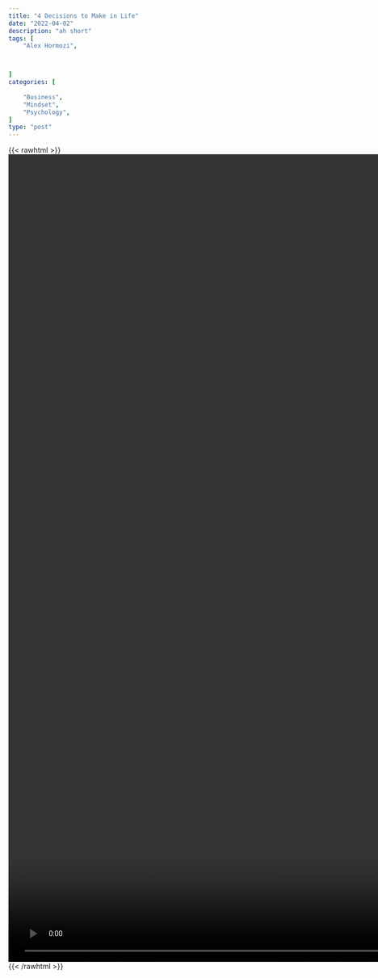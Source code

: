 ```yaml
---
title: "4 Decisions to Make in Life"
date: "2022-04-02"
description: "ah short"
tags: [
    "Alex Hormozi",



]
categories: [
    
    "Business",
    "Mindset",
    "Psychology",
]
type: "post"
---
```

{{< rawhtml >}}
    <video style="height:40vh;width:auto" overflow="hidden" controls>
        <source src="https://clips.dev00ps.com/Alex%20Hormozi/The%204%20Biggest%20Decisions%20You%20Need%20To%20Make%20In%20Your%20Life.mp4" type="video/mp4"> 
    </video>
{{< /rawhtml >}}